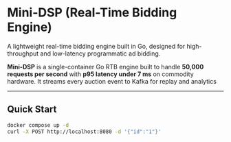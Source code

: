 # Mini-DSP (Real-Time Bidding Engine)

A lightweight real-time bidding engine built in Go, designed for high-throughput and low-latency programmatic ad bidding.

**Mini-DSP** is a single-container Go RTB engine built to handle **50,000 requests per second** with **p95 latency under 7 ms** on commodity hardware. It streams every auction event to Kafka for replay and analytics

---

## Quick Start

```bash
docker compose up -d
curl -X POST http://localhost:8080 -d '{"id":"1"}'
